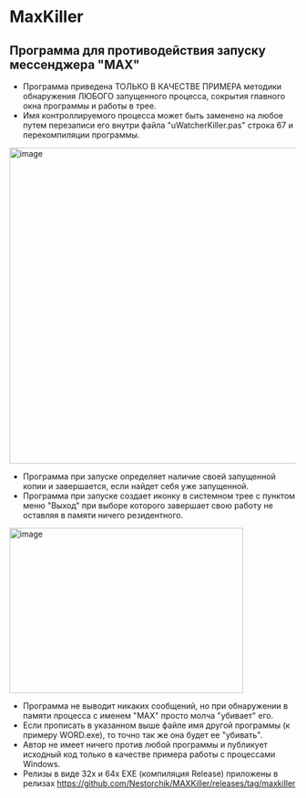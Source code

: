 # MaxKiller
Программа для противодействия запуску мессенджера "MAX"
---

- Программа приведена ТОЛЬКО В КАЧЕСТВЕ ПРИМЕРА методики обнаружения ЛЮБОГО запущенного процесса, сокрытия главного окна программы и работы в трее.
- Имя контроллируемого процесса может быть заменено на любое путем перезаписи его внутри файла "uWatcherKiller.pas" строка 67 и перекомпиляции программы.

<img width="768" height="555" alt="image" src="https://github.com/user-attachments/assets/6ee7ddbf-8d4e-4edc-829c-0b44a734fd2e" />

- Программа при запуске определяет наличие своей запущенной копии и завершается, если найдет себя уже запущенной.
- Программа при запуске создает иконку в системном трее с пунктом меню "Выход" при выборе которого завершает свою работу не оставляя в памяти ничего резидентного.

<img width="410" height="290" alt="image" src="https://github.com/user-attachments/assets/97f329db-cbc2-4ee2-9c5c-ff55fb1265e0" />

- Программа не выводит никаких сообщений, но при обнаружении в памяти процесса с именем "MAX" просто молча "убивает" его.
- Если прописать в указанном выше файле имя другой программы (к примеру WORD.exe), то точно так же она будет ее "убивать".
- Автор не имеет ничего против любой программы и публикует исходный код только в качестве примера работы с процессами Windows.
- Релизы в виде 32х и 64х EXE (компиляция Release) приложены в релизах
https://github.com/Nestorchik/MAXKiller/releases/tag/maxkiller

